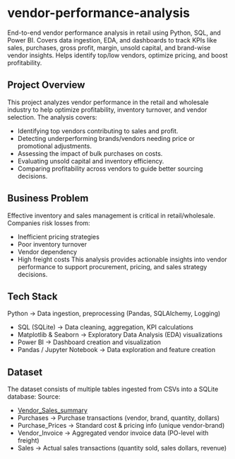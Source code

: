 # vendor-performance-analysis
End-to-end vendor performance analysis in retail using Python, SQL, and Power BI. Covers data ingestion, EDA, and dashboards to track KPIs like sales, purchases, gross profit, margin, unsold capital, and brand-wise vendor insights. Helps identify top/low vendors, optimize pricing, and boost profitability.
## Project Overview
This project analyzes vendor performance in the retail and wholesale industry to help optimize profitability, inventory turnover, and vendor selection.
The analysis covers:
- Identifying top vendors contributing to sales and profit.
- Detecting underperforming brands/vendors needing price or promotional adjustments.
- Assessing the impact of bulk purchases on costs.
- Evaluating unsold capital and inventory efficiency.
- Comparing profitability across vendors to guide better sourcing decisions.

## Business Problem
Effective inventory and sales management is critical in retail/wholesale. Companies risk losses from:
- Inefficient pricing strategies
- Poor inventory turnover
- Vendor dependency
- High freight costs
This analysis provides actionable insights into vendor performance to support procurement, pricing, and sales strategy decisions.

## Tech Stack
Python → Data ingestion, preprocessing (Pandas, SQLAlchemy, Logging)
- SQL (SQLite) → Data cleaning, aggregation, KPI calculations
- Matplotlib & Seaborn → Exploratory Data Analysis (EDA) visualizations
- Power BI → Dashboard creation and visualization
- Pandas / Jupyter Notebook → Data exploration and feature creation

## Dataset
The dataset consists of multiple tables ingested from CSVs into a SQLite database:
Source:
- <a href="https://github.com/ByteCrafty/vendor-performance-analysis/blob/main/vendor_sales_summary.csv">Vendor_Sales_summary</a>
- Purchases → Purchase transactions (vendor, brand, quantity, dollars)
- Purchase_Prices → Standard cost & pricing info (unique vendor-brand)
- Vendor_Invoice → Aggregated vendor invoice data (PO-level with freight)
- Sales → Actual sales transactions (quantity sold, sales dollars, revenue)

